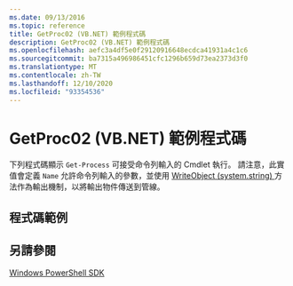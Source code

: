 ```yaml
---
ms.date: 09/13/2016
ms.topic: reference
title: GetProc02 (VB.NET) 範例程式碼
description: GetProc02 (VB.NET) 範例程式碼
ms.openlocfilehash: aefc3a4df5e0f29120916648ecdca41931a4c1c6
ms.sourcegitcommit: ba7315a496986451cfc1296b659d73ea2373d3f0
ms.translationtype: MT
ms.contentlocale: zh-TW
ms.lasthandoff: 12/10/2020
ms.locfileid: "93354536"
---
```

# <a name="getproc02-vbnet-sample-code"></a>GetProc02 (VB.NET) 範例程式碼

下列程式碼顯示 `Get-Process` 可接受命令列輸入的 Cmdlet 執行。 請注意，此實值會定義 `Name` 允許命令列輸入的參數，並使用 [WriteObject (system.string) ](/dotnet/api/system.management.automation.cmdlet.writeobject#System_Management_Automation_Cmdlet_WriteObject_System_Object_System_Boolean_) 方法作為輸出機制，以將輸出物件傳送到管線。

## <a name="code-sample"></a>程式碼範例

<!-- TODO!!!: review snippet reference  [!CODE [Msh_samplesgetproc02#getproc02vball](Msh_samplesgetproc02#getproc02vball)]  -->

## <a name="see-also"></a>另請參閱

[Windows PowerShell SDK](../windows-powershell-reference.md)

